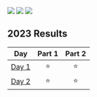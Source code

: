 ![](https://img.shields.io/badge/day%20📅-3-blue) ![](https://img.shields.io/badge/days%20completed%20✔-3-darkgreen) ![](https://img.shields.io/badge/stars%20⭐-6-yellow)

<!--- advent_readme_stars table --->
## 2023 Results

| Day | Part 1 | Part 2 |
| :---: | :---: | :---: |
| [Day 1](https://adventofcode.com/2023/day/1) | ⭐ | ⭐ |
| [Day 2](https://adventofcode.com/2023/day/2) | ⭐ | ⭐ |
<!--- advent_readme_stars table --->

